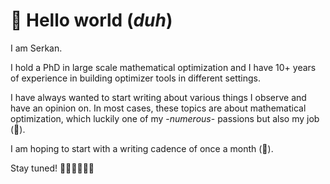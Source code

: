 # 👋 Hello world (_duh_)

I am Serkan. 

I hold a PhD in large scale mathematical optimization and I have 10+ years of experience in building optimizer tools in different settings. 

I have always wanted to start writing about various things I observe and have an opinion on.
In most cases, these topics are about mathematical optimization, which luckily one of my  -_numerous_- passions but also my job (🤑).

I am hoping to start with a writing cadence of once a month (🤞).

Stay tuned! 🧑🏻‍💻🏃🏻‍♂️
